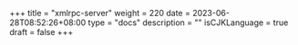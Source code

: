 +++
title = "xmlrpc-server"
weight = 220
date = 2023-06-28T08:52:26+08:00
type = "docs"
description = ""
isCJKLanguage = true
draft = false
+++